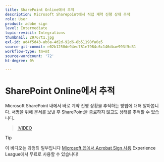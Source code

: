 ```yaml
---
title: SharePoint Online에서 추적
description: Microsoft Sharepoint에서 직접 계약 진행 상태 추적
role: User
product: adobe sign
level: Intermediate
topic-revisit: Integrations
thumbnail: 29767t1.jpg
exl-id: ad4f5d43-ab6a-4d2d-92d6-8b51198fa0e5
source-git-commit: e02b1250de94ec781e7984c6c146dbae993f5d31
workflow-type: tm+mt
source-wordcount: '72'
ht-degree: 0%

---
```


# SharePoint Online에서 추적

Microsoft SharePoint 내에서 바로 계약 진행 상황을 추적하는 방법에 대해 알아봅니다. 서명을 위해 문서를 보낸 후 SharePoint을 종료하지 않고도 상태를 추적할 수 있습니다.

>[!VIDEO](https://video.tv.adobe.com/v/29767t1?hidetitle=true)

>[!TIP]
>
>이 비디오는 과정의 일부입니다 [Microsoft 앱에서 Acrobat Sign 사용](https://experienceleague.adobe.com/?recommended=Sign-U-1-2020.2) Experience League에서 무료로 사용할 수 있습니다!
